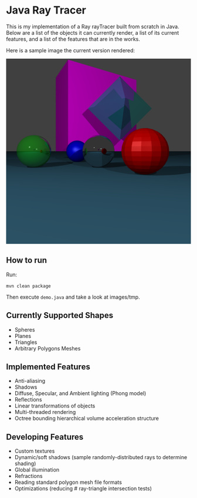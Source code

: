 # Java Ray Tracer
This is my implementation of a Ray rayTracer built from scratch in Java. Below are a list of the objects it can currently render, a list of its current features, and a list of the features that are in the works.

Here is a sample image the current version rendered:

![Sample Image](https://github.com/kahliloppenheimer/Java-Ray-Tracer/blob/master/images/polygons/demo-10.png?raw=true)

## How to run
Run:

```
mvn clean package

```
Then execute `demo.java` and take a look at images/tmp.

## Currently Supported Shapes
- Spheres
- Planes
- Triangles
- Arbitrary Polygons Meshes

## Implemented Features
- Anti-aliasing
- Shadows
- Diffuse, Specular, and Ambient lighting (Phong model)
- Reflections
- Linear transformations of objects
- Multi-threaded rendering
- Octree bounding hierarchical volume acceleration structure

## Developing Features
- Custom textures
- Dynamic/soft shadows (sample randomly-distributed rays to determine shading)
- Global illumination
- Refractions
- Reading standard polygon mesh file formats
- Optimizations (reducing # ray-triangle intersection tests)
